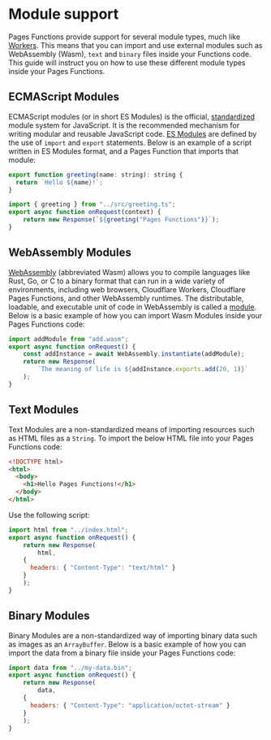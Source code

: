 # Module support
Pages Functions provide support for several module types, much like [Workers](https://blog.cloudflare.com/workers-javascript-modules/). This means that you can import and use external modules such as WebAssembly (Wasm), `text` and `binary` files inside your Functions code.
This guide will instruct you on how to use these different module types inside your Pages Functions.
## ECMAScript Modules
ECMAScript modules (or in short ES Modules) is the official, [standardized](https://tc39.es/ecma262/#sec-modules) module system for JavaScript. It is the recommended mechanism for writing modular and reusable JavaScript code. 
[ES Modules](https://developer.mozilla.org/en-US/docs/Web/JavaScript/Guide/Modules) are defined by the use of `import` and `export` statements. Below is an example of a script written in ES Modules format, and a Pages Function that imports that module:
```js
export function greeting(name: string): string {
  return `Hello ${name}!`;
}
```
```js
import { greeting } from "../src/greeting.ts";
export async function onRequest(context) {
    return new Response(`${greeting("Pages Functions")}`);
}
```
## WebAssembly Modules
[WebAssembly](/workers/runtime-apis/webassembly/) (abbreviated Wasm) allows you to compile languages like Rust, Go, or C to a binary format that can run in a wide variety of environments, including web browsers, Cloudflare Workers, Cloudflare Pages Functions, and other WebAssembly runtimes.
The distributable, loadable, and executable unit of code in WebAssembly is called a [module](https://webassembly.github.io/spec/core/syntax/modules.html).
Below is a basic example of how you can import Wasm Modules inside your Pages Functions code:
```js
import addModule from "add.wasm";
export async function onRequest() {
	const addInstance = await WebAssembly.instantiate(addModule);
	return new Response(
		`The meaning of life is ${addInstance.exports.add(20, 1)}`
	);
}
```
## Text Modules
Text Modules are a non-standardized means of importing resources such as HTML files as a `String`.
To import the below HTML file into your Pages Functions code:
```html
<!DOCTYPE html>
<html>
  <body>
    <h1>Hello Pages Functions!</h1>
  </body>
</html>
```
Use the following script:
```js
import html from "../index.html";
export async function onRequest() {
	return new Response(
		html,
    {
      headers: { "Content-Type": "text/html" }
    }
	);
}
```
## Binary Modules
Binary Modules are a non-standardized way of importing binary data such as images as an `ArrayBuffer`.
Below is a basic example of how you can import the data from a binary file inside your Pages Functions code:
```js
import data from "../my-data.bin";
export async function onRequest() {
	return new Response(
		data,
    {
      headers: { "Content-Type": "application/octet-stream" }
    }
	);
}
```